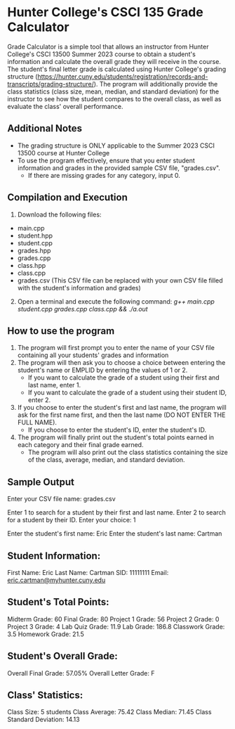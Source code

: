 # Hunter College's CSCI 135 Grade Calculator

Grade Calculator is a simple tool that allows an instructor from Hunter College's CSCI 13500 Summer 2023 course to obtain a student's information and calculate the overall grade they will receive
in the course. The student's final letter grade is calculated using Hunter College's grading structure (https://hunter.cuny.edu/students/registration/records-and-transcripts/grading-structure/).
The program will additionally provide the class statistics (class size, mean, median, and standard deviation) for the instructor to see how the student compares to the overall class, as well as evaluate the class' overall
performance. 

## Additional Notes

- The grading structure is ONLY applicable to the Summer 2023 CSCI 13500 course at Hunter College
- To use the program effectively, ensure that you enter student information and grades in the provided sample CSV file, "grades.csv".
    - If there are missing grades for any category, input 0.

## Compilation and Execution

1. Download the following files:
  - main.cpp
  - student.hpp
  - student.cpp
  - grades.hpp
  - grades.cpp
  - class.hpp
  - class.cpp
  - grades.csv (This CSV file can be replaced with your own CSV file filled with the student's information and grades)

2. Open a terminal and execute the following command: _g++ main.cpp student.cpp grades.cpp class.cpp && ./a.out_

## How to use the program
1. The program will first prompt you to enter the name of your CSV file containing all your students' grades and information
2. The program will then ask you to choose a choice between entering the student's name or EMPLID by entering the values of 1 or 2.
    - If you want to calculate the grade of a student using their first and last name, enter 1.
    - If you want to calculate the grade of a student using their student ID, enter 2.
3. If you choose to enter the student's first and last name, the program will ask for the first name first, and then the last name (DO NOT ENTER THE FULL NAME).
    - If you choose to enter the student's ID, enter the student's ID.
4. The program will finally print out the student's total points earned in each category and their final grade earned. 
    - The program will also print out the class statistics containing the size of the class, average, median, and standard deviation.

## Sample Output
Enter your CSV file name: grades.csv

Enter 1 to search for a student by their first and last name.
Enter 2 to search for a student by their ID.
Enter your choice: 1

Enter the student's first name: Eric
Enter the student's last name: Cartman

Student Information:
----------------------
First Name: Eric
Last Name: Cartman
SID: 11111111
Email: eric.cartman@myhunter.cuny.edu

Student's Total Points:
-----------------------
Midterm Grade: 60
Final Grade: 80
Project 1 Grade: 56
Project 2 Grade: 0
Project 3 Grade: 4
Lab Quiz Grade: 11.9
Lab Grade: 186.8
Classwork Grade: 3.5
Homework Grade: 21.5

Student's Overall Grade:
------------------------
Overall Final Grade: 57.05%
Overall Letter Grade: F

Class' Statistics:
------------------
Class Size: 5 students
Class Average: 75.42
Class Median: 71.45
Class Standard Deviation: 14.13
